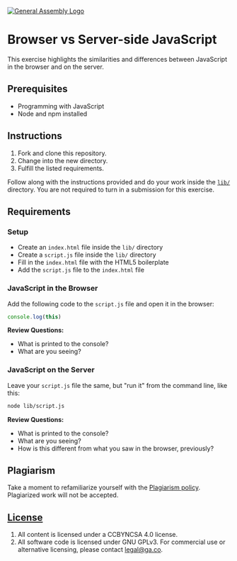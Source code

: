 [![General Assembly Logo](https://camo.githubusercontent.com/1a91b05b8f4d44b5bbfb83abac2b0996d8e26c92/687474703a2f2f692e696d6775722e636f6d2f6b6538555354712e706e67)](https://generalassemb.ly/education/web-development-immersive)

# Browser vs Server-side JavaScript

This exercise highlights the similarities and differences between JavaScript in
the browser and on the server.

## Prerequisites

* Programming with JavaScript
* Node and npm installed

## Instructions

1. Fork and clone this repository.
1. Change into the new directory.
1. Fulfill the listed requirements.

Follow along with the instructions provided and do your work inside the [`lib/`](lib) directory.
You are not required to turn in a submission for this exercise.

## Requirements

### Setup

* Create an `index.html` file inside the `lib/` directory
* Create a `script.js` file inside the `lib/` directory
* Fill in the `index.html` file with the HTML5 boilerplate
* Add the `script.js` file to the `index.html` file

### JavaScript in the Browser

Add the following code to the `script.js` file and open it in the browser:

```js
console.log(this)
```

**Review Questions:**

* What is printed to the console?
* What are you seeing?

### JavaScript on the Server

Leave your `script.js` file the same, but "run it" from the command line, like
this:

```sh
node lib/script.js
```

**Review Questions:**

* What is printed to the console?
* What are you seeing?
* How is this different from what you saw in the browser, previously?

## Plagiarism

Take a moment to refamiliarize yourself with the [Plagiarism policy](https://git.generalassemb.ly/DC-WDI/Administrative/blob/master/plagiarism.md). Plagiarized work will not be accepted.

## [License](LICENSE)

1.  All content is licensed under a CC­BY­NC­SA 4.0 license.
1.  All software code is licensed under GNU GPLv3. For commercial use or
    alternative licensing, please contact legal@ga.co.
